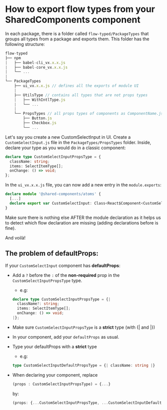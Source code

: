 # How to export flow types from your SharedComponents component

In each package, there is a folder called `flow-typed/PackageTypes` that groups all types from a package and exports them. This folder has the following structure:

```ts
flow-typed
├── npm
|   ├── babel-cli_vx.x.x.js
|   ├── babel-core_vx.x.x.js
|   └── ...
|
└── PackageTypes
    ├── ui_vx.x.x.js // defines all the exports of module UI
    |
    ├── UtilsType // contains all types that are not props types
    |   ├── WithIntlType.js
    |   └── ...
    |
    └── PropsTypes // all props types of components as ComponentName.js
        ├── Button.js
        ├── Checkbox.js
        └── ...
```

Let's say you create a new CustomSelectInput in UI. Create a `CustomSelectInput.js` file in the `PackageTypes/PropsTypes` folder. Inside, declare your type as you would do in a classic component:

```ts
declare type CustomSelectInputPropsType = {
  className: string;
  items: SelectItemType[];
  onChange: () => void;
};
```

In the `ui_vx.x.x.js` file, you can now add a new entry in the `module.exports`:

```ts
declare module '@shared-components/atoms' {
  [...]
  declare export var CustomSelectInput: Class<React$Component<CustomSelectInputPropsType>>;
}
```

Make sure there is nothing else AFTER the module declaration as it helps us to
detect which flow declaration are missing (adding declarations before is fine).

And voilà!

## The problem of defaultProps:

If your `CustomSelectInput` component has **defaultProps**:

- Add a `?` before the `:` of the **non-required** prop in the `CustomSelectInputPropsType` type.

  - e.g:

  ```ts
  declare type CustomSelectInputPropsType = {|
    className?: string;
    items: SelectItemType[];
    onChange: () => void;
  |};
  ```

- Make sure `CustomSelectInputPropsType` is a **strict** type (with {| and |})
- In your component, add your `defaultProps` as usual.
- Type your defaultProps with a **strict** type
  - e.g:
  ```ts
  type CustomSelectInputDefaultPropsType = {| className: string |}
  ```

* When declaring your component, replace

  ```ts
  (props : CustomSelectInputPropsType) = {...}
  ```

  by:

  ```ts
  (props: {...CustomSelectInputPropsType, ...CustomSelectInputDefaultPropsType}) = {...}
  ```
